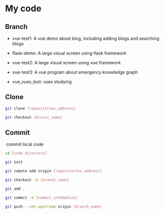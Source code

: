 # My code

## Branch

- vue-test1:   A vue demo about blog, including adding blogs and searching blogs 

- flask-demo:   A large visual screen using flask framework 

- vue-test2:   A large visual screen using vue framework 

- vue-test3:   A vue program about emergency knowledge graph

- vue_vuex_test:  vuex studying

## Clone

```bash
git clone [repositories_address]

git checkout [brancs_name]
```

## Commit

​		commit local code

```bash
cd [code_directory]

git init 

git remote add origin [repositories_address]

git checkout -b [branch_name]

git add .

git commit -m [commit_infomation]

git push --set-upstream origin [branch_name]
```

